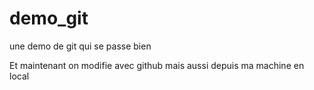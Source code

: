 # demo_git
une demo de git qui se passe bien

Et maintenant on modifie avec github
mais aussi depuis ma machine en local